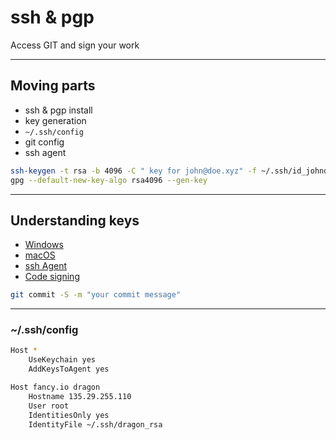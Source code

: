 # ssh & pgp

Access GIT and sign your work

---

## Moving parts

- ssh & pgp install
- key generation
- `~/.ssh/config`
- git config
- ssh agent

```bash
ssh-keygen -t rsa -b 4096 -C " key for john@doe.xyz" -f ~/.ssh/id_johndoe
gpg --default-new-key-algo rsa4096 --gen-key
```

---

## Understanding keys

- [Windows](https://docs.microsoft.com/en-us/windows-server/administration/openssh/openssh_keymanagement)
- [macOS](https://rderik.com/blog/understanding-ssh-keys-and-using-keychain-to-manage-passphrase-on-macos/)
- [ssh Agent](https://www.ssh.com/academy/ssh/agent)
- [Code signing](https://docs.github.com/en/authentication/managing-commit-signature-verification/signing-commits)

```bash
git commit -S -m "your commit message"
```

---

### ~/.ssh/config

```bash
Host *
    UseKeychain yes
    AddKeysToAgent yes

Host fancy.io dragon
    Hostname 135.29.255.110
    User root
    IdentitiesOnly yes
    IdentityFile ~/.ssh/dragon_rsa
```
